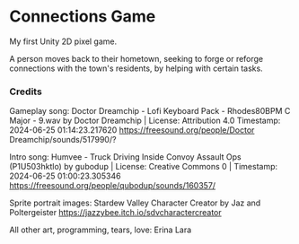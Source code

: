 # Connections Game
My first Unity 2D pixel game.

A person moves back to their hometown, seeking to forge or reforge connections with the town's residents, by helping with certain tasks.



### Credits

Gameplay song: Doctor Dreamchip - Lofi Keyboard Pack -
Rhodes80BPM C Major - 9.wav by Doctor Dreamchip | License:
Attribution 4.0 Timestamp: 2024-06-25 01:14:23.217620
https://freesound.org/people/Doctor Dreamchip/sounds/517990/?

Intro song: Humvee - Truck Driving Inside Convoy Assault Ops
(P1U503hktlo) by gubodup | License: Creative Commons 0 | Timestamp:
2024-06-25 01:00:23.305346
https://freesound.org/people/qubodup/sounds/160357/

Sprite portrait images: Stardew Valley Character Creator by Jaz and
Poltergeister
https://jazzybee.itch.io/sdvcharactercreator

All other art, programming, tears, love: Erina Lara
